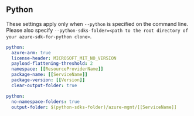 ## Python

These settings apply only when `--python` is specified on the command line.
Please also specify `--python-sdks-folder=<path to the root directory of your azure-sdk-for-python clone>`.

```yaml $(python)
python:
  azure-arm: true
  license-header: MICROSOFT_MIT_NO_VERSION
  payload-flattening-threshold: 2
  namespace: [[ResourceProviderName]]
  package-name: [[ServiceName]]
  package-version: [[Version]]
  clear-output-folder: true
```

```yaml $(python)
python:
  no-namespace-folders: true
  output-folder: $(python-sdks-folder)/azure-mgmt/[[ServiceName]]
```

